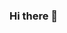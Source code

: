 ### Hi there 👋

<!-- Hey, my name is Pedro and I'm a software developer based in Brazil. -->



<!--
**kpedrok/kpedrok** is a ✨ _special_ ✨ repository because its `README.md` (this file) appears on your GitHub profile.


I love learning about new techs, being a heavy Medium and HN reader. I also really enjoy competitive programming and solving problems on a daily basis 👨‍💻.

You should definitely take a look on my Github projects 💻, check them out!

💼 Currently working at LeadSimple
🔖 Find out more about me in my website
📝 You can also read my articles in my blog

Here are some ideas to get you started:

- 🔭 I’m currently working on ...
- 🌱 I’m currently learning ...
- 👯 I’m looking to collaborate on ...
- 🤔 I’m looking for help with ...
- 💬 Ask me about ...
- 📫 How to reach me: ...
- 😄 Pronouns: ...
- ⚡ Fun fact: ...

<h1 align="center">Hi there mate 👋</h1>

<p align="center">
    <a href="https://br.op.gg/summoner/userName=tyg+yeux">
        <img src="https://img.shields.io/badge/lets%20play%20-%23FF0000.svg?&style=for-the-badge&logo=riot-games">
    </a>
    &nbsp;&nbsp;&nbsp;
    <a href="https://www.rafaaudibert.dev">
        <img src="https://img.shields.io/badge/My%20Website-%23ede215.svg?&style=for-the-badge">
    </a>
    &nbsp;&nbsp;&nbsp;
    <a href="https://linkedin.com/in/rbaudibert">
        <img src="https://img.shields.io/badge/follow%20me-%230077B5.svg?&style=for-the-badge&logo=linkedin">
    </a>
</p>

Hey, my name is Pedro and I'm a __backend developer__  based in __Brazil__.

I love learning about new techs, being a heavy Medium and HN reader. I also really enjoy competitive programming and solving problems on a daily basis 👨‍💻. 

You should definitely take a look on my Github projects 💻, [check them out](https://github.com/kpedrok?tab=repositories)!

---

* 💼 Currently working at [LeadSimple](https://www.leadsimple.com/) <br/>
* 🔖 Find out more about me in [my website](https://www.pedro.dev)<br/>
* 📝 You can also read my articles in [my blog](https://blog.rafaaudibert.dev)<br/>
-->


